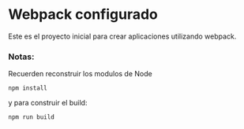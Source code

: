 # Webpack configurado

Este es el proyecto inicial para crear aplicaciones utilizando webpack.

### Notas:
Recuerden reconstruir los modulos de Node
```
npm install
```
y para construir el build:
```
npm run build